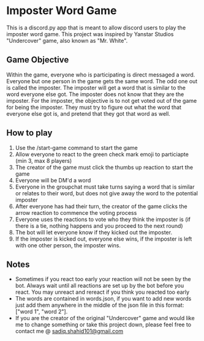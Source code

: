 # Imposter Word Game
This is a discord.py app that is meant to allow discord users to play the imposter word game. This project was inspired by Yanstar Studios "Undercover" game, also known as "Mr. White".

## Game Objective
Within the game, everyone who is participating is direct messaged a word. Everyone but one person in the game gets the same word. The odd one out is called the imposter. The imposter will get a word that is similar to the word everyone else got. The imposter does not know that they are the imposter. For the imposter, the objective is to not get voted out of the game for being the imposter. They must try to figure out what the word that everyone else got is, and pretend that they got that word as well.

## How to play
1.  Use the /start-game command to start the game
2.  Allow everyone to react to the green check mark emoji to particiapte (min 3, max 8 players)
3.  The creator of the game must click the thumbs up reaction to start the game
4.  Everyone will be DM'd a word
5.  Everyone in the groupchat must take turns saying a word that is similar or relates to their word, but does not give away the word to the potential imposter
6.  After everyone has had their turn, the creator of the game clicks the arrow reaction to commence the voting process
7.  Everyone uses the reactions to vote who they think the imposter is (if there is a tie, nothing happens and you proceed to the next round)
8.  The bot will let everyone know if they kicked out the imposter.
9.  If the imposter is kicked out, everyone else wins, if the imposter is left with one other person, the imposter wins.

## Notes
- Sometimes if you react too early your reaction will not be seen by the bot. Always wait until all reactions are set up by the bot before you react. You may unreact and rereact if you think you reacted too early
- The words are contained in words.json, if you want to add new words just add them anywhere in the middle of the json file in this format: ["word 1", "word 2"].
- If you are the creator of the original "Undercover" game and would like me to change something or take this project down, please feel free to contact me @ sadiq.shahid101@gmail.com
